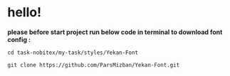 # hello!
**please before start project run below code in terminal to download font 
config :**

`cd task-nobitex/my-task/styles/Yekan-Font`

`git clone https://github.com/ParsMizban/Yekan-Font.git`
##
